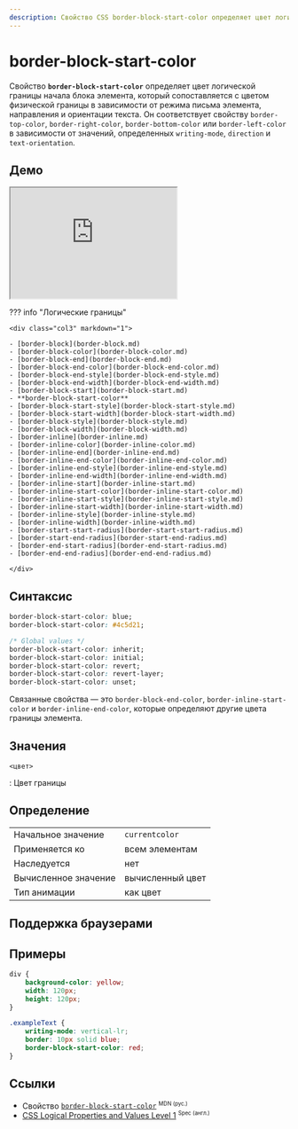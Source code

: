 ```yaml
---
description: Свойство CSS border-block-start-color определяет цвет логической границы начала блока элемента, который сопоставляется с цветом физической границы в зависимости от режима письма элемента, направления и ориентации текста.
---
```


# border-block-start-color

Свойство **`border-block-start-color`** определяет цвет логической границы начала блока элемента, который сопоставляется с цветом физической границы в зависимости от режима письма элемента, направления и ориентации текста. Он соответствует свойству `border-top-color`, `border-right-color`, `border-bottom-color` или `border-left-color` в зависимости от значений, определенных `writing-mode`, `direction` и `text-orientation`.

## Демо

<iframe class="interactive is-default-height" height="200" src="https://interactive-examples.mdn.mozilla.net/pages/css/border-block-start-color.html" title="MDN Web Docs Interactive Example" loading="lazy" data-readystate="complete"></iframe>

??? info "Логические границы"

    <div class="col3" markdown="1">

    - [border-block](border-block.md)
    - [border-block-color](border-block-color.md)
    - [border-block-end](border-block-end.md)
    - [border-block-end-color](border-block-end-color.md)
    - [border-block-end-style](border-block-end-style.md)
    - [border-block-end-width](border-block-end-width.md)
    - [border-block-start](border-block-start.md)
    - **border-block-start-color**
    - [border-block-start-style](border-block-start-style.md)
    - [border-block-start-width](border-block-start-width.md)
    - [border-block-style](border-block-style.md)
    - [border-block-width](border-block-width.md)
    - [border-inline](border-inline.md)
    - [border-inline-color](border-inline-color.md)
    - [border-inline-end](border-inline-end.md)
    - [border-inline-end-color](border-inline-end-color.md)
    - [border-inline-end-style](border-inline-end-style.md)
    - [border-inline-end-width](border-inline-end-width.md)
    - [border-inline-start](border-inline-start.md)
    - [border-inline-start-color](border-inline-start-color.md)
    - [border-inline-start-style](border-inline-start-style.md)
    - [border-inline-start-width](border-inline-start-width.md)
    - [border-inline-style](border-inline-style.md)
    - [border-inline-width](border-inline-width.md)
    - [border-start-start-radius](border-start-start-radius.md)
    - [border-start-end-radius](border-start-end-radius.md)
    - [border-end-start-radius](border-end-start-radius.md)
    - [border-end-end-radius](border-end-end-radius.md)

    </div>

## Синтаксис

```css
border-block-start-color: blue;
border-block-start-color: #4c5d21;

/* Global values */
border-block-start-color: inherit;
border-block-start-color: initial;
border-block-start-color: revert;
border-block-start-color: revert-layer;
border-block-start-color: unset;
```

Связанные свойства — это `border-block-end-color`, `border-inline-start-color` и `border-inline-end-color`, которые определяют другие цвета границы элемента.

## Значения

`<цвет>`

: Цвет границы

## Определение

|                      |                  |
| -------------------- | ---------------- |
| Начальное значение   | `currentcolor`   |
| Применяется ко       | всем элементам   |
| Наследуется          | нет              |
| Вычисленное значение | вычисленный цвет |
| Тип анимации         | как цвет         |

## Поддержка браузерами

<p class="ciu_embed" data-feature="mdn-css__properties__border-block-start-color" data-periods="future_1,current,past_1,past_2" data-accessible-colours="false"></p>

## Примеры

```css
div {
    background-color: yellow;
    width: 120px;
    height: 120px;
}

.exampleText {
    writing-mode: vertical-lr;
    border: 10px solid blue;
    border-block-start-color: red;
}
```

## Ссылки

-   Свойство [`border-block-start-color`](https://developer.mozilla.org/ru/docs/Web/CSS/border-block-start-color) <sup><small>MDN (рус.)</small></sup>
-   [CSS Logical Properties and Values Level 1](https://w3c.github.io/csswg-drafts/css-logical/#border-color) <sup><small>Spec (англ.)</small></sup>

